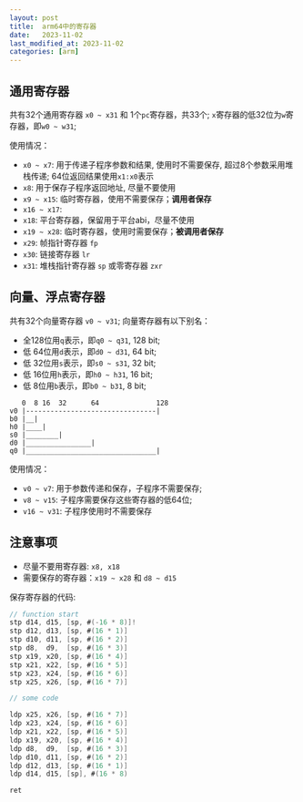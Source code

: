 ```yaml
---
layout: post
title:  arm64中的寄存器
date:   2023-11-02
last_modified_at: 2023-11-02
categories: [arm]
---
```


## 通用寄存器
共有32个通用寄存器 `x0 ~ x31` 和 1个`pc`寄存器，共33个; `x`寄存器的低32位为`w`寄存器，即`w0 ~ w31`;

使用情况：
- `x0 ~ x7`: 用于传递子程序参数和结果, 使用时不需要保存, 超过8个参数采用堆栈传递; 64位返回结果使用`x1:x0`表示
- `x8`: 用于保存子程序返回地址, 尽量不要使用
- `x9 ~ x15`: 临时寄存器，使用不需要保存；**调用者保存**
- `x16 ~ x17`:
- `x18`: 平台寄存器，保留用于平台abi，尽量不使用
- `x19 ~ x28`: 临时寄存器，使用时需要保存；**被调用者保存**
- `x29`: 帧指针寄存器 `fp`
- `x30`: 链接寄存器 `lr`
- `x31`: 堆栈指针寄存器 `sp` 或零寄存器 `zxr`

## 向量、浮点寄存器
共有32个向量寄存器 `v0 ~ v31`; 向量寄存器有以下别名：
- 全128位用`q`表示，即`q0 ~ q31`, 128 bit;
- 低 64位用`d`表示，即`d0 ~ d31`,  64 bit;
- 低 32位用`s`表示，即`s0 ~ s31`,  32 bit;
- 低 16位用`h`表示，即`h0 ~ h31`,  16 bit;
- 低  8位用`b`表示，即`b0 ~ b31`,   8 bit;

```
   0  8 16  32      64              128
v0 |--------------------------------|
b0 |__|
h0 |____|
s0 |________|
d0 |________________|
q0 |________________________________|
```

使用情况：
- `v0 ~ v7`: 用于参数传递和保存，子程序不需要保存;
- `v8 ~ v15`: 子程序需要保存这些寄存器的低64位;
- `v16 ~ v31`: 子程序使用时不需要保存

## 注意事项
- 尽量不要用寄存器: `x8, x18`
- 需要保存的寄存器：`x19 ~ x28` 和 `d8 ~ d15`

保存寄存器的代码:
```c
// function start
stp d14, d15, [sp, #(-16 * 8)]!
stp d12, d13, [sp, #(16 * 1)]
stp d10, d11, [sp, #(16 * 2)]
stp d8,  d9,  [sp, #(16 * 3)]
stp x19, x20, [sp, #(16 * 4)]
stp x21, x22, [sp, #(16 * 5)]
stp x23, x24, [sp, #(16 * 6)]
stp x25, x26, [sp, #(16 * 7)]

// some code

ldp x25, x26, [sp, #(16 * 7)]
ldp x23, x24, [sp, #(16 * 6)]
ldp x21, x22, [sp, #(16 * 5)]
ldp x19, x20, [sp, #(16 * 4)]
ldp d8,  d9,  [sp, #(16 * 3)]
ldp d10, d11, [sp, #(16 * 2)]
ldp d12, d13, [sp, #(16 * 1)]
ldp d14, d15, [sp], #(16 * 8)

ret
```